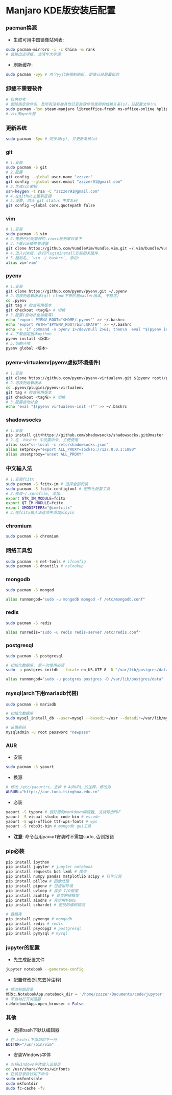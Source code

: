 # Manjaro KDE版安装后配置

### pacman换源

- 生成可用中国镜像站列表:

```bash
sudo pacman-mirrors -i -c China -m rank
# 会弹出选项框, 选清华大学源
```

- 刷新缓存:

```bash
sudo pacman -Syy # 两个yy代表强制刷新, 即使已经是最新的
```

### 卸载不需要软件

```bash
# 仅供参考
# 删除指定软件包，及所有没有被其他已安装软件包使用的依赖关系(s)，及配置文件(n)
sudo pacman -Rsn steam-manjaro libreoffice-fresh ms-office-online hplip firefox manjaro-settings-manager-knotifier octopi-notifier-frameworks manjaro-hello manjaro-documentation-en konversation thunderbird kget cantata vlc bluedevil pulseaudio-bluetooth kwalletmanager kwallet-pam user-manager subversion ruby
# vlc用mpv代替
```

### 更新系统

```bash
sudo pacman -Syu # 同步源(y), 并更新系统(u)
```

### git

```bash
# 1.安装
sudo pacman -S git
# 2.配置
git config --global user.name "zzzzer"
git config --global user.email "zzzzer91@gmail.com"
# 3.生成ssh密钥
ssh-keygen -t rsa -C "zzzzer91@gmail.com"
# 4.在github上更新密钥
# 5.设置, 防止`git status`中文乱码
git config –global core.quotepath false 
```

### vim

```bash
# 1.安装
sudo pacman -S vim 
# 2.先把已经配置好的.vimrc放到家目录下
# 3.下载vim插件管理器
git clone https://github.com/VundleVim/Vundle.vim.git ~/.vim/bundle/Vundle.vim
# 4.进入vim后, 执行PluginInstall安装相关插件
# 5.起别名, `vim ~/.bashrc`, 添加:
alias vi='vim' 
```

### pyenv

``` bash
# 1.安装
git clone https://github.com/pyenv/pyenv.git ~/.pyenv
# 2.切换到最新版本(git clone下来的是master版本, 不稳定)
cd .pyenv
git tag # 检查可用版本
git checkout <tag名> # 切换
# 3.配置(自动补全功能等)
echo 'export PYENV_ROOT="$HOME/.pyenv"' >> ~/.bashrc
echo 'export PATH="$PYENV_ROOT/bin:$PATH"' >> ~/.bashrc
echo -e 'if command -v pyenv 1>/dev/null 2>&1; then\n  eval "$(pyenv init -)"\nfi' >> ~/.bashrc
# 4.下载指定版本python
pyenv install <版本>
# 5.切换环境
pyenv global <版本>
```

### pyenv-virtualenv(pyenv虚拟环境插件)

```bash
# 1.安装
git clone https://github.com/pyenv/pyenv-virtualenv.git $(pyenv root)/plugins/pyenv-virtualenv
# 2.切换到最新版本
cd .pyenv/plugins/pyenv-virtualenv
git tag # 检查可用版本
git checkout <tag名> # 切换
# 3.配置自动补全
echo 'eval "$(pyenv virtualenv-init -)"' >> ~/.bashrc
```

### shadowsocks

```bash
# 1.安装
pip install git+https://github.com/shadowsocks/shadowsocks.git@master
# 2.在 .bashrc 中设置命令, 方便使用
alias sss="ss-local -c /etc/shadowsocks.json"
alias setproxy="export ALL_PROXY=socks5://127.0.0.1:1080"
alias unsetproxy="unset ALL_PROXY"
```

### 中文输入法

```bash
# 1.安装fcitx
sudo pacman -S fcitx-im # 选择全部安装
sudo pacman -S fcitx-configtool # 图形化配置工具
# 2.修改~/.xprofile, 添加:
export GTK_IM_MODULE=fcitx
export QT_IM_MODULE=fcitx
export XMODIFIERS="@im=fcitx"
# 3.在fcitx输入法选项中添加pinyin
```

### chromium

```bash
sudo pacman -S chromium
```

### 网络工具包

```bash
sudo pacman -S net-tools # ifconfig
sudo pacman -S dnsutils # nslookup
```

### mongodb

```bash
sudo pacman -S mongod

alias runmongod="sudo -u mongodb mongod -f /etc/mongodb.conf"
```

### redis

```bash
sudo pacman -S redis

alias runredis="sudo -u redis redis-server /etc/redis.conf"
```

### postgresql

```bash
sudo pacman -S postgresql

# 初始化数据库, 第一次使用必须
sudo -u postgres initdb --locale en_US.UTF-8 -D '/var/lib/postgres/data'

alias runmongod="sudo -u postgres postgres -D /var/lib/postgres/data"
```

### mysql(arch下用mariadb代替)

```bash
sudo pacman -S mariadb

# 初始化数据库
sudo mysql_install_db --user=mysql --basedir=/usr --datadir=/var/lib/mysql

# 设置密码
mysqladmin -u root password "newpass"
```

### AUR

- 安装

```bash
sudo pacman -S yaourt
```

- 换源

```bash
# 修改 /etc/yaourtrc，去掉 # AURURL 的注释，修改为
AURURL="https://aur.tuna.tsinghua.edu.cn"
```

- 必装

```bash
yaourt -S typora # 很好用的markdown编辑器, 支持导出PDF
yaourt -S visual-studio-code-bin # vscode
yaourt -S wps-office ttf-wps-fonts # wps
yaourt -S robo3t-bin # mongodb gui工具
```

- **注意**: 命令台用yaourt安装时不需加sudo, 否则报错

### pip必装

```bash
pip install ipython
pip install jupyter # jupyter notebook
pip install requests bs4 lxml # 爬虫
pip install numpy pandas matplotlib scipy # 科学计算
pip install pillow # 图像处理
pip install pipenv # 包虚拟环境
pip install uvloop # 异步 I/O框架
pip install aiohttp # 异步网络框架
pip install aiodns # 异步解析DNS
pip install cchardet # 更快的编码探测

# 数据库
pip install pymongo # mongodb
pip install redis # redis
pip install psycopg2 # postgresql
pip install pymysql # mysql
```

### jupyter的配置

- 先生成配置文件
```bash
jupyter notebook --generate-config
```
- 配置修改(别忘去掉注释)
```python
# 修改初始目录
修改c.NotebookApp.notebook_dir = '/home/zzzzer/Documents/code/jupyter'
# 不自动打开浏览器
c.NotebookApp.open_browser = False
```

### 其他

- 选择bash下默认编辑器

```bash
# 在.bashrc下添加如下一行
EDITOR="/usr/bin/vim"
```

- 安装Windows字体

```bash
# 先将windows字体放入该目录
cd /usr/share/fonts/winfonts
# 在该目录执行如下命令
sudo mkfontscale
sudo mkfontdir
sudo fc-cache -fv
```

